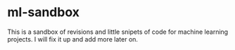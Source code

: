 # ml-sandbox
This is a sandbox of revisions and little snipets of code for machine learning projects. I will fix it up and add more later on.
